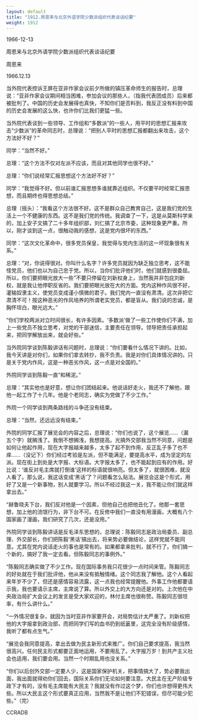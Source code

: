 ```yaml
---
layout: default
title: "1912.周恩来与北京外语学院少数派组织代表谈话纪要"
weight: 1912
---
```


1966-12-13

周恩来与北京外语学院少数派组织代表谈话纪要

周恩来

1966.12.13

当外院代表控诉王屏在亚非作家会议前夕所做的镇压革命师生的报告时，总理说：“亚非作家会议期间相当困难，参加会议的那些人，（指我代表团成员）后来都被批判了。中国的历史会发展得也真快，不知你们是否料到，我反正没有料到中国的历史会发展的这么快，也许你们比我们更猛一些。

当外院代表谈到一些领导、工作组和“多数派”的一些人，用平时的思想汇报来攻击“少数派”的革命同志时，总理说：“把别人平时的思想汇报都翻出来攻击，这个方法好不好？”

同学：“当然不好。”

总理：“这个方法不仅对左派不应该，而且对其他同学也很不好。”

总理：“你们说经常汇报思想这个方法好不好？”

同学：“我觉得不好。但以前谁汇报思想多谁就靠近组织。不仅要平时经常汇报思想，而且期终也得思想总结。”

总理（摇头）：“我看这个方法很不好。这不是群众自己教育自己，这是我们党的生活上一个不健康的东西。这不是我们党的传统。我调查了一下，这是从莫斯科学来的，加上安子文搞了二十多年组织部，刘仁搞了北京市委，这种现象更严重。所以，刚才谈到这一点，很触动我的感想，这是党内很坏的东西。”

同学：“这次文化革命中，很多党员保皇，我觉得与党内生活的这一坏现象很有关系。”

总理：“对，你说得很对。你叫什么名字？许多党员就因为缺乏独立思考，这不能怪党员，他们也以为自己忠于党。所以，当你们批评他们时，他们就感到很委屈。所以，你们要把眼光放大一些”不要只停留在刘新权身上，当然我并非包庇刘新权，就是我让他停职反省的。我们要把眼光放在大的方面。党内这种作风很不好，灌输奴隶主义，使党员变成谨小慎微的君子。我们党内一直没有肃清。这次非把它肃清不可！按这种恶劣的作风培养的所谓老实党员，都是盲从。我们说的忠诚，是胸怀坦白，眼光远大。”

“你们学校两派对立时间很长，有许多因素。‘多数派’做了一些工作使你们不满，加上一些党员不独立思考，对党的干部迷信，主要责任在领导。领导把责任承担起来，把同学解放出来，就会好些。”

当外院同学谈到陈毅讲话有问题时，总理说：“你们要看什么情况下讲的。比如，我今天讲是对你们，如果你们拿去转抄，我不负责。我是对你们具体情况讲的。只是关于党内作风，这是一种恶劣作风，这一点是对全国的。”

外院同学谈到陈毅一直“和稀泥。”

总理：“其实他也是好意，想让你们团结起来。他说话好走火，我还不了解他，跟他一起工作了十几年。他是个老同志，确实为党做了不少工作。”

外院一个同学谈到两条路线的斗争还没有结束。

总理：“当然，还远远没有结束。”

外院的同学汇报了展览会的内容之后，总理说：“你们也说了，这个展览……（漏五个字）就搁浅了。我倒不想搁浅，我想提高。光搞外交部我当然不同意，问题是如何让他起作用，现在大字报越来越多，太多了起不到作用，反正乱子多了也不痒……（没记下）你们经过考验是左派，但不能满足，要提高水平，成为坚定的左派。现在街上到处是大字报、大标语。大字报太多了，也不能起到应有的作用。好比说：‘谁反对毛主席就打倒谁’这样的标语就很响亮。但太多了，就很困难，就没人看了。那么说，我这话变成‘黑话’了？问题看怎么贴法。展览会这是个形式，用好了又是一个新事物，别人就要学习。所以不经过我这一关，我不能让你们就这样拿出去。”

“赫鲁晓夫下台，我们反对他是一个因素，但他自己也把他丑化了。他那一套思想，加上他的流氓行为，非下台不可。在反修中我们一直没有用漫画，大概有八个国家画了漫画，我们研究了几次，还是没用。”

外院同学谈到陈毅讲话是反毛泽东思想的，总理说：陈毅同志是政治局委员、副总理、外交部长，你们把陈毅‘黑话’搞出去，将来势必要做结论，这样党就不能同意。尤其在党内说话走火的事也是常有的。如果都拿来批判，就不行了。你们搞一个新的，搞好了我一定去看。但陈毅同志的事例外。”

“陈毅同志确实做了不少工作。现在国际事务我只花很少一点时间来管。陈毅同志的好处就在于我们批评他，他从来没有抵触情绪。这个同志我了解他。这个人看起来年岁不少了，但还是感情容易流露，这一点我也经常提醒他。外事工作他都要请示我，我也要请示主席，主席说了算。所以外交上的大方向还是对的。上次他在中央政治局扩大会议上的发言是受大家欢迎的，林付主席也很称赞。陈毅同志很坦率，有什么讲什么。”

“一外情况很复杂，就因为当时亚非作家要开会，对局势估计太严重了。刘新权把他的大字报拿到政治部，而把同学们写的血书扔到纸篓里，这完全没有阶级感情，我听了都有点生气。”

“展览会我同意提高，拿出去做为民主新形式来推广。你们自己要求提高，我当然很高兴。任何民主形式都要正面地运用，不要用乱了。大字报万岁！到共产主义社会也适用，我们要会用。当然一个时期乱用也没关系。”

“你们以后创外交部一定要人少，这是国家保护机关，把事情搞大了，势必要我出面，我出面就得劝你们回去，国际关系你们无论如何要注意。大民主在无产阶级专政下才有的，没有毛主席能有大民主？我就没有作过这个梦，你们也许想得更伟大些。所以大民主这个形式要真正应用，当然我不是让他们不犯错误，但尽可能少犯些。”（完）

CCRADB


